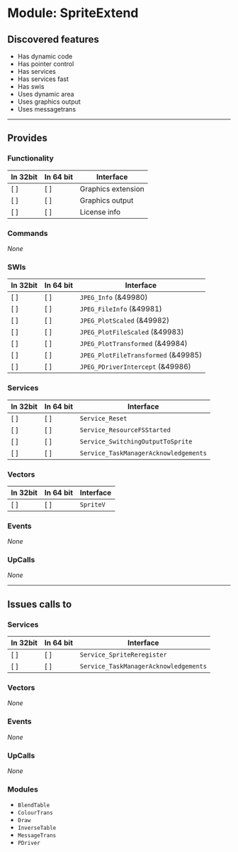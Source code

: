 # Module: SpriteExtend

## Discovered features


* Has dynamic code
* Has pointer control
* Has services
* Has services fast
* Has swis
* Uses dynamic area
* Uses graphics output
* Uses messagetrans

---

## Provides

### Functionality

| In 32bit | In 64 bit | Interface |
|----------|-----------|-----------|
| [ ]      | [ ]       | Graphics extension |
| [ ]      | [ ]       | Graphics output |
| [ ]      | [ ]       | License info |

### Commands


*None*


### SWIs


| In 32bit | In 64 bit | Interface |
|----------|-----------|-----------|
| [ ]      | [ ]       | `JPEG_Info` (&49980) |
| [ ]      | [ ]       | `JPEG_FileInfo` (&49981) |
| [ ]      | [ ]       | `JPEG_PlotScaled` (&49982) |
| [ ]      | [ ]       | `JPEG_PlotFileScaled` (&49983) |
| [ ]      | [ ]       | `JPEG_PlotTransformed` (&49984) |
| [ ]      | [ ]       | `JPEG_PlotFileTransformed` (&49985) |
| [ ]      | [ ]       | `JPEG_PDriverIntercept` (&49986) |


### Services


| In 32bit | In 64 bit | Interface |
|----------|-----------|-----------|
| [ ]      | [ ]       | `Service_Reset` |
| [ ]      | [ ]       | `Service_ResourceFSStarted` |
| [ ]      | [ ]       | `Service_SwitchingOutputToSprite` |
| [ ]      | [ ]       | `Service_TaskManagerAcknowledgements` |


### Vectors


| In 32bit | In 64 bit | Interface |
|----------|-----------|-----------|
| [ ]      | [ ]       | `SpriteV` |


### Events


*None*


### UpCalls


*None*


---

## Issues calls to

### Services


| In 32bit | In 64 bit | Interface |
|----------|-----------|-----------|
| [ ]      | [ ]       | `Service_SpriteReregister` |
| [ ]      | [ ]       | `Service_TaskManagerAcknowledgements` |


### Vectors


*None*


### Events


*None*


### UpCalls


*None*


### Modules


* `BlendTable`
* `ColourTrans`
* `Draw`
* `InverseTable`
* `MessageTrans`
* `PDriver`


